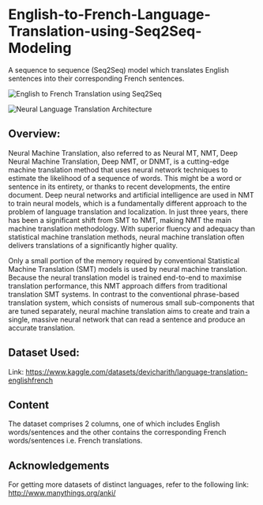 # English-to-French-Language-Translation-using-Seq2Seq-Modeling

A sequence to sequence (Seq2Seq) model which translates English sentences into their corresponding French sentences.

![English to French Translation using Seq2Seq](https://miro.medium.com/max/1400/1*wPqahJXFKt8RPPgZvETUpw.jpeg)

![Neural Language Translation Architecture](https://miro.medium.com/max/1400/1*EPDNg1M45JXkASby_HiVOg.png)

## Overview:

Neural Machine Translation, also referred to as Neural MT, NMT, Deep Neural Machine Translation, Deep NMT, or DNMT, is a cutting-edge machine translation method that uses neural network techniques to estimate the likelihood of a sequence of words. This might be a word or sentence in its entirety, or thanks to recent developments, the entire document. Deep neural networks and artificial intelligence are used in NMT to train neural models, which is a fundamentally different approach to the problem of language translation and localization. In just three years, there has been a significant shift from SMT to NMT, making NMT the main machine translation methodology. With superior fluency and adequacy than statistical machine translation methods, neural machine translation often delivers translations of a significantly higher quality. 

Only a small portion of the memory required by conventional Statistical Machine Translation (SMT) models is used by neural machine translation. Because the neural translation model is trained end-to-end to maximise translation performance, this NMT approach differs from traditional translation SMT systems. In contrast to the conventional phrase-based translation system, which consists of numerous small sub-components that are tuned separately, neural machine translation aims to create and train a single, massive neural network that can read a sentence and produce an accurate translation. 

## Dataset Used:

Link: https://www.kaggle.com/datasets/devicharith/language-translation-englishfrench

## Content

The dataset comprises 2 columns, one of which includes English words/sentences and the other contains the corresponding French words/sentences i.e. French translations. 

## Acknowledgements

For getting more datasets of distinct languages, refer to the following link: http://www.manythings.org/anki/
